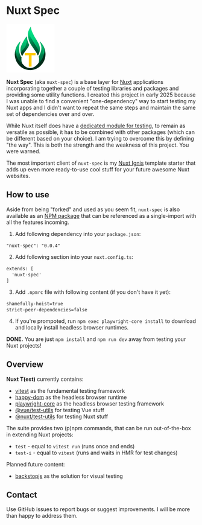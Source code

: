 # Nuxt Spec

![Nuxt Spec](https://github.com/AloisSeckar/nuxt-spec/blob/main/public/nuxt-spec.png)

**Nuxt Spec** (aka `nuxt-spec`) is a base layer for [Nuxt](https://nuxt.com/) applications incorporating together a couple of testing libraries and packages and providing some utility functions. I created this project in early 2025 because I was unable to find a convenient "one-dependency" way to start testing my Nuxt apps and I didn't want to repeat the same steps and maintain the same set of dependencies over and over. 

While Nuxt itself does have a [dedicated module for testing](https://nuxt.com/docs/getting-started/testing), to remain as versatile as possible, it has to be combined with other packages (which can be different based on your choice). I am trying to overcome this by defining "the way". This is both the strength and the weakness of this project. You were warned.

The most important client of `nuxt-spec` is my [Nuxt Ignis](https://github.com/AloisSeckar/nuxt-ignis) template starter that adds up even more ready-to-use cool stuff for your future awesome Nuxt websites.


## How to use

Aside from being "forked" and used as you seem fit, `nuxt-spec` is also available as an [NPM package](https://www.npmjs.com/package/nuxt-spec) that can be referenced as a single-import with all the features incoming.

1) Add following dependency into your `package.json`:
```
"nuxt-spec": "0.0.4"
```

2) Add following section into your `nuxt.config.ts`:
```
extends: [
  'nuxt-spec'
]
```

3) Add `.npmrc` file with following content (if you don't have it yet):
```
shamefully-hoist=true
strict-peer-dependencies=false
```

4) If you're prompoted, run `npm exec playwright-core install` to download and locally install headless browser runtimes.


**DONE.** You are just `npm install` and `npm run dev` away from testing your Nuxt projects!


## Overview

**Nuxt T(est)** currently contains:
- [vitest](https://www.npmjs.com/package/vitest) as the fundamental testing framework
- [happy-dom](https://www.npmjs.com/package/happy-dom) as the headless browser runtime
- [playwright-core](https://www.npmjs.com/package/vitest) as the headless browser testing framework
- [@vue/test-utils](https://www.npmjs.com/package/@vue/test-utils) for testing Vue stuff
- [@nuxt/test-utils](https://www.npmjs.com/package/@nuxt/test-utils) for testing Nuxt stuff

The suite provides two (p)npm commands, that can be run out-of-the-box in extending Nuxt projects:
- `test` - equal to `vitest run` (runs once and ends)
- `test-i` - equal to `vitest` (runs and waits in HMR for test changes)

Planned future content:
- [backstopjs](https://www.npmjs.com/package/backstopjs) as the solution for visual testing


## Contact

Use GitHub issues to report bugs or suggest improvements. I will be more than happy to address them.
